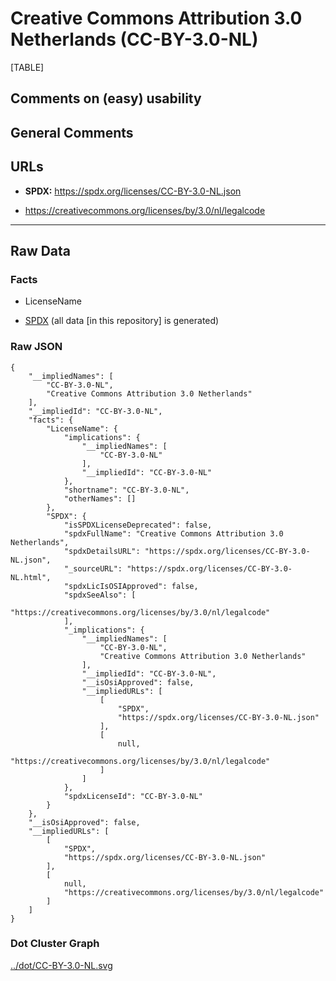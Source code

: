 # Creative Commons Attribution 3.0 Netherlands (CC-BY-3.0-NL)

[TABLE]

## Comments on (easy) usability

## General Comments

## URLs

-   **SPDX:** https://spdx.org/licenses/CC-BY-3.0-NL.json

-   https://creativecommons.org/licenses/by/3.0/nl/legalcode

------------------------------------------------------------------------

## Raw Data

### Facts

-   LicenseName

-   [SPDX](https://spdx.org/licenses/CC-BY-3.0-NL.html "SPDX") (all data
    \[in this repository\] is generated)

### Raw JSON

    {
        "__impliedNames": [
            "CC-BY-3.0-NL",
            "Creative Commons Attribution 3.0 Netherlands"
        ],
        "__impliedId": "CC-BY-3.0-NL",
        "facts": {
            "LicenseName": {
                "implications": {
                    "__impliedNames": [
                        "CC-BY-3.0-NL"
                    ],
                    "__impliedId": "CC-BY-3.0-NL"
                },
                "shortname": "CC-BY-3.0-NL",
                "otherNames": []
            },
            "SPDX": {
                "isSPDXLicenseDeprecated": false,
                "spdxFullName": "Creative Commons Attribution 3.0 Netherlands",
                "spdxDetailsURL": "https://spdx.org/licenses/CC-BY-3.0-NL.json",
                "_sourceURL": "https://spdx.org/licenses/CC-BY-3.0-NL.html",
                "spdxLicIsOSIApproved": false,
                "spdxSeeAlso": [
                    "https://creativecommons.org/licenses/by/3.0/nl/legalcode"
                ],
                "_implications": {
                    "__impliedNames": [
                        "CC-BY-3.0-NL",
                        "Creative Commons Attribution 3.0 Netherlands"
                    ],
                    "__impliedId": "CC-BY-3.0-NL",
                    "__isOsiApproved": false,
                    "__impliedURLs": [
                        [
                            "SPDX",
                            "https://spdx.org/licenses/CC-BY-3.0-NL.json"
                        ],
                        [
                            null,
                            "https://creativecommons.org/licenses/by/3.0/nl/legalcode"
                        ]
                    ]
                },
                "spdxLicenseId": "CC-BY-3.0-NL"
            }
        },
        "__isOsiApproved": false,
        "__impliedURLs": [
            [
                "SPDX",
                "https://spdx.org/licenses/CC-BY-3.0-NL.json"
            ],
            [
                null,
                "https://creativecommons.org/licenses/by/3.0/nl/legalcode"
            ]
        ]
    }

### Dot Cluster Graph

[../dot/CC-BY-3.0-NL.svg](../dot/CC-BY-3.0-NL.svg "../dot/CC-BY-3.0-NL.svg")
